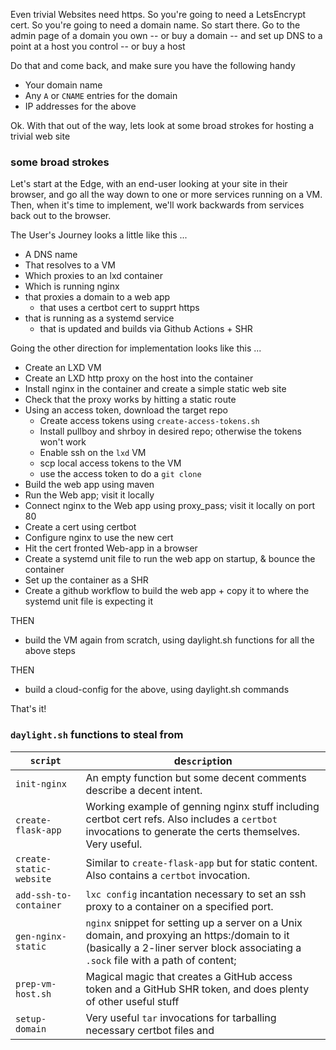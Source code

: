 Even trivial Websites need https.
So you're going to need a LetsEncrypt cert.
So you're going to need a domain name.
So start there.
Go to the admin page of a domain you own -- or buy a domain -- and set up DNS to a point at a host you control -- or buy a host

Do that and come back, and make sure you have the following handy

- Your domain name
- Any `A` or `CNAME` entries for the domain
- IP addresses for the above

Ok. With that out of the way, lets look at some broad strokes for hosting a trivial web site

### some broad strokes
Let's start at the Edge, with an end-user looking at your site in their browser, and go all the way down to one or more services running on a VM. Then, when it's time to implement, we'll work backwards from services back out to the browser.

The User's Journey looks a little like this ...

- A DNS name
- That resolves to a VM
- Which proxies to an lxd container
- Which is running nginx
- that proxies a domain to a web app
  + that uses a certbot cert to supprt https
- that is running as a systemd service
  + that is updated and builds via Github Actions + SHR

Going the other direction for implementation looks like this ...
- Create an LXD VM
- Create an LXD http proxy on the host into the container
- Install nginx in the container and create a simple static web site
- Check that the proxy works by hitting a static route
- Using an access token, download the target repo
  - Create access tokens using `create-access-tokens.sh`
  - Install pullboy and shrboy in desired repo; otherwise the tokens won't work
  - Enable ssh on the `lxd` VM
  - scp local access tokens to the VM
  - use the access token to do a `git clone`
- Build the web app using maven
- Run the Web app; visit it locally
- Connect nginx to the Web app using proxy_pass; visit it locally on port 80
- Create a cert using certbot
- Configure nginx to use the new cert
- Hit the cert fronted Web-app in a browser
- Create a systemd unit file to run the web app on startup, & bounce the container
- Set up the container as a SHR
- Create a github workflow to build the web app + copy it to where the systemd unit file is expecting it

THEN
- build the VM again from scratch, using daylight.sh functions for all the above steps

THEN
- build a cloud-config for the above, using daylight.sh commands

That's it!

### `daylight.sh` functions to steal from 
|`script`|de`script`ion | 
|-|-|
|`init-nginx`|An empty function but some decent comments describe a decent intent.
|`create-flask-app`|Working example of genning nginx stuff including certbot cert refs. Also includes a `certbot` invocations to generate the certs themselves. Very useful.
|`create-static-website`|Similar to `create-flask-app` but for static content. Also contains a `certbot` invocation.
|`add-ssh-to-container`|`lxc config` incantation necessary to set an ssh proxy to a container on a specified port.
|`gen-nginx-static`|`nginx` snippet for setting up a server on a Unix domain, and proxying an https:/domain to it (basically a 2-liner server block associating a `.sock` file with a path of content; 
|`prep-vm-host.sh`|Magical magic that creates a GitHub access token and a GitHub SHR token, and does plenty of other useful stuff
|`setup-domain`| Very useful `tar` invocations for tarballing necessary certbot files and  
